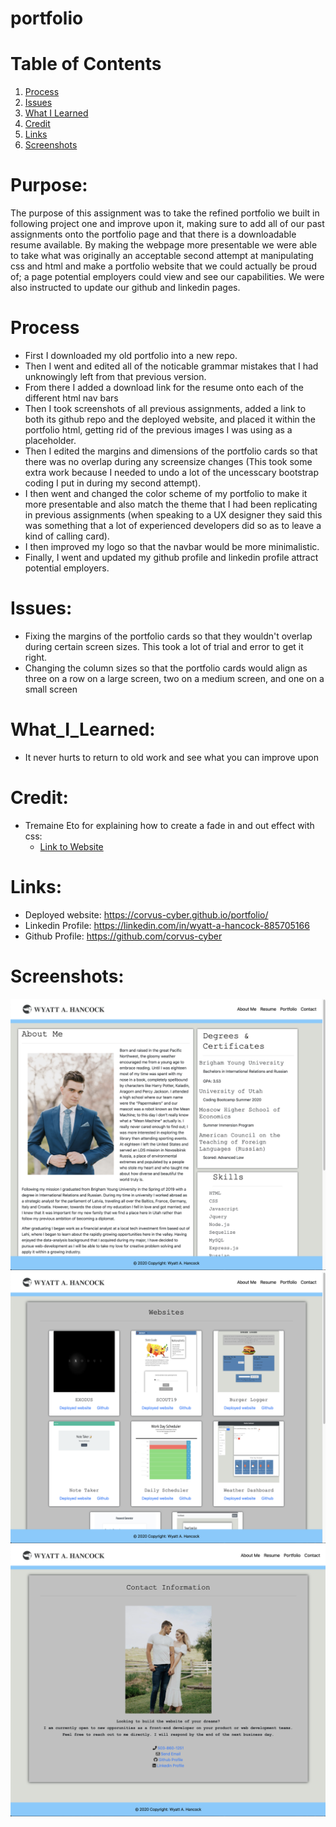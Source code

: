 # portfolio

# Table of Contents 
1. [Process](#Process)
2. [Issues](#Issues)
3. [What I Learned](#What_I_Learned)
4. [Credit](#Credit)
5. [Links](#Links)
6. [Screenshots](#Screenshots)

# Purpose: 
The purpose of this assignment was to take the refined portfolio we built in following project one and improve upon it, making sure to add all of our past assignments onto the portfolio page and that there is a downloadable resume available. By making the webpage more presentable we were able to take what was originally an acceptable second attempt at manipulating css and html and make a portfolio website that we could actually be proud of; a page potential employers could view and see our capabilities. We were also instructed to update our github and linkedin pages. 

# Process 
* First I downloaded my old portfolio into a new repo.
* Then I went and edited all of the noticable grammar mistakes that I had unknowingly left from that previous version. 
* From there I added a download link for the resume onto each of the different html nav bars
* Then I took screenshots of all previous assignments, added a link to both its github repo and the deployed website, and placed it within the portfolio html, getting rid of the previous images I was using as a placeholder. 
* Then I edited the margins and dimensions of the portfolio cards so that there was no overlap during any screensize changes (This took some extra work because I needed to undo a lot of the uncesscary bootstrap coding I put in during my second attempt). 
* I then went and changed the color scheme of my portfolio to make it more presentable and also match the theme that I had been replicating in previous assignments (when speaking to a UX designer they said this was something that a lot of experienced developers did so as to leave a kind of calling card).
* I then improved my logo so that the navbar would be more minimalistic.  
* Finally, I went and updated my github profile and linkedin profile attract potential employers. 

# Issues:
* Fixing the margins of the portfolio cards so that they wouldn't overlap during certain screen sizes. This took a lot of trial and error to get it right.
* Changing the column sizes so that the portfolio cards would align as three on a row on a large screen, two on a medium screen, and one on a small screen

# What_I_Learned:
* It never hurts to return to old work and see what you can improve upon

# Credit:
* Tremaine Eto for explaining how to create a fade in and out effect with css:
    - [Link to Website](https://medium.com/cloud-native-the-gathering/how-to-use-css-to-fade-in-and-fade-out-html-text-and-pictures-f45c11364f08)

# Links:
* Deployed website: 
 https://corvus-cyber.github.io/portfolio/
* Linkedin Profile:
 https://linkedin.com/in/wyatt-a-hancock-885705166
* Github Profile:
 https://github.com/corvus-cyber

# Screenshots: 
![Pic of the Main Page](assets/screenshots/main-page.png)
![Pic of the Portfolio Page](assets/screenshots/portfolio-img.png)
![Pic of the Contact Page](assets/screenshots/contact.png)